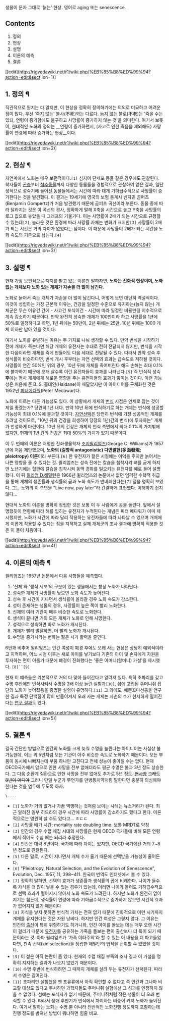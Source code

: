 생물이 문자 그대로 '늙는' 현상. 영어로 aging 또는 senescence.

## Contents

    

1. 정의 
2. 현상 
3. 설명 
4. 이론의 예측 
5. 결론 

[[edit](http://rigvedawiki.net/r1/wiki.php/%EB%85%B8%ED%99%94?action=edit&sect
ion=1)]

## 1. 정의 ¶

직관적으로 뭔지는 다 알지만, 이 현상을 정확히 정의하기에는 의외로 미묘하고 어려운 점이 많다. 우선 '죽지 않는' 불사(不死)와는 다르다.
늙지 않는 불로(不老)는 '죽을 수는 있되, 연령이 증가함에도 불구하고 사망률이 증가하지 않는 것'을 의미한다. 여기서 보듯이, 현대적인
노화의 정의는 __연령이 증가하면서, (사고로 인한 죽음을 제외해도) 사망률이 연령에 따라 증가하는 현상__이다.

  

[[edit](http://rigvedawiki.net/r1/wiki.php/%EB%85%B8%ED%99%94?action=edit&sect
ion=2)]

## 2. 현상 ¶

자연계에서 노화는 매우 보편적이다.`[1]` 심지어 단세포 동물 같은 경우에도 관찰된다. 학자들이
[곤충](%EA%B3%A4%EC%B6%A9.md)부터
[척추동물](%EC%B2%99%EC%B6%94%EB%8F%99%EB%AC%BC.md)까지 다양한 동물들을 경험적으로 관찰하여 얻은
결과, 일단 성적으로 성숙기에 들어선 동물들에서는 시간에 따라 대개 기하급수적으로 사망률이 증가한다는 것을 발견했다. 이 결과는 19세기에
영국의 보험 통계사 벤자민 곰퍼츠(Benjamin Gompertz)가 처음 발견했기 때문에 곰퍼츠 곡선이라 부른다. 동물 종에 따라 달라지는
것은 이 곡선의 경사, 정확하게 말해 X축을 시간으로 놓고 Y축을 사망률의 로그 값으로 놓았을 때 그래프의 기울기다. 이는 사망률이 2배가
되는 시간으로 규정할 수 있는데`[2]`, 놀라운 것은 환경에 따라 사망률 자체는 변화가 크지만`[3]` 사망률이 2배가 되는 시간은 거의
차이가 없었다는 점이다. 이 때문에 사망률이 2배가 되는 시간을 노화 속도의 기준으로 삼는다.`[4]`

  

[[edit](http://rigvedawiki.net/r1/wiki.php/%EB%85%B8%ED%99%94?action=edit&sect
ion=3)]

## 3. 설명 ¶

현재 가장 보편적으로 지지를 받고 있는 이론만 말하자면, __노화는 [진화](%EC%A7%84%ED%99%94.md)적 현상이며, 노화
없는 개체보다 노화 있는 개체가 자손을 더 많이 남긴다__.

  

노화로 늙어서 죽는 개체가 자손을 더 많이 남긴다니, 어떻게 보면 대단히 역설적이다. 이것이 성립하는 가장 근본적 이유는, 건강을 일정한
수준으로 유지하는(늙지 않는) 개체군은 무슨 이유건 간에 - 사고건 포식이건 - 시간에 따라 일정한 비율만큼 지수적으로 계속 감소하기
때문이다. 만약 완전히 성숙한 개체가 100만이라 하고 사망률을 1년에 50%로 일정하다고 하면, 1년 뒤에는 50만이, 2년 뒤에는
25만, 10년 뒤에는 1000 개체 이하만 남아 있을 것이다.

  

여기서 노화를 유발하는 이유는 두 가지로 나눠 생각할 수 있다. 만약 번식을 시작하기 전에 개체가 죽는다면 해당 개체의 유전자는 후대로 전혀
전달되지 않지만, 번식을 시작한 다음이라면 개체를 죽게 만들어도 다음 세대로 전달될 수 있다. 따라서 만약 성숙 후 생식률이 비슷하다면,
번식 개시 후부터는 자연 선택의 효과는 급속도로 저하될 것이다. 사망률이 연간 50%인 위의 경우, 10년 뒤에 개체를 죽여버린다 해도
손해는 최대 0.1%에 불과하기 때문에 오래 살수록 이런 유전자들이 효과를 나타낸다.`[5]` 즉 번식적 성숙 **후**에는 점차 개체에게
해로운 영향을 주는 유전자들의 효과가 쌓이는 것이다. 이런 가능성은 처음에 존 B. S. 홀데인(Haldane)이 깨달았지만 이 아이디어를
구체화한 것은 1952년 [피터메다워](%ED%94%BC%ED%84%B0%20%EB%A9%94%EB%8B%A4%EC%9B%8C.md)(Peter Medawar)다.

  

노화에 이르는 다른 가능성도 있다. 이 상황에서 개체의 [번식](%EB%B2%88%EC%8B%9D.md) 시점은 언제로 잡는 것이 제일
좋겠는가? 당연히 1년 내다. 만약 10년 뒤에 번식하기로 하는 개체는 번식에 성공할 가능성이 최대 0.1%에 불과할 것이다. [자연선택](%EC%9E%90%EC%97%B0%20%EC%84%A0%ED%83%9D.md)은 당연히 번식에 가장 성공적인 개체를 추려낼
것이므로, "10년 뒤의 건강을 희생하여 당장의 1년(간의 번식)에 투자하는" 개체가 번성하게 마련이다. 10년 뒤의 건강은 개체의 번식
측면에서 최대 0.1%의 가치밖에 없지만, 현재의 1년 간의 건강은 최대 50%의 가치가 있기 때문이다.

  

이 두 번째의 이론은 저명한 진화생물학자 [조지윌리엄즈](%EC%A1%B0%EC%A7%80%20%EC%9C%8C%EB%A6%AC%EC%97%84%EC%A6%88.md)(George
C. Williams)가 1957년에 처음 제안했으며, **노화의 (길항적 antagonistic) 다면발현(多面發現; pleiotropy)
이론**이라 부른다.`[6]` 한 유전자가 젊은 시절에는 이익을 주지만 늙어서는 나쁜 영향을 줄 수 있다는 것. 윌리엄즈는 성숙 전에는
칼슘을 침착시켜 뼈를 굳게 하지만 노년기에는 혈관에 칼슘을 침착시켜 동맥 경화를 일으키는 유전자를 예로 들어 설명했다. 이 뒤 [윌리엄 D.해밀턴](%EC%9C%8C%EB%A6%AC%EC%97%84%20D.%20%ED%95%B4%EB%B0%80%ED%84%B4.md)은
1966년 윌리엄즈의 논문에서 없던 엄격한 수학적 취급을 통해 개체의 생존률과 생식률의 곱과 노화 속도가 반비례한다는`[7]` 점을 명확히
보였다. 그는 노화의 이 측면을 "Live now, pay later"라 간결하게 표현했다. 이해하기 쉽지 않다...  

현대적 노화의 이론을 명확히 정립한 것은 보통 이 두 사람에게 공을 돌린다. 앞에서 설명했듯이 연령에 따라 해를 입히는 유전자가 누적된다는
개념은 피터 메다워가 이미 제시했지만, 노화가 시간에 따라 달리 작용하는 유전자들에 따라 나타날 수 있으며 개체에게 이롭게 작용할 수 있다는
점을 지적하고 실제 개체군의 조사 결과에 명확히 적용한 것은 이 둘이 처음이다.

  

[[edit](http://rigvedawiki.net/r1/wiki.php/%EB%85%B8%ED%99%94?action=edit&sect
ion=4)]

## 4. 이론의 예측 ¶

윌리엄즈는 1957년 논문에서 다음 사항들을 예측했다.

  

  1. '신체'와 '생식 세포'의 구분이 있는 생물에서는 항상 노화가 나타난다.
  2. 성숙한 개체가 사망률이 낮으면 노화 속도가 늦어진다.
  3. 성숙 후 시간이 지나면서 생식률이 올라갈 경우 노화 속도가 감소한다.
  4. 성이 존재하는 생물의 경우, 사망률이 높은 쪽이 빨리 노화한다.
  5. 신체의 여러 기관이 매우 비슷한 속도로 노화한다.
  6. 생식이 끝나면 거의 모든 개체가 노화로 인해 사망한다.
  7. 성적으로 성숙하면 바로 노화가 개시된다.
  8. 개체가 빨리 발달하면, 더 빨리 노화가 개시된다.
  9. 수명을 증가시키는 변화는 젊은 시기 활력을 줄인다.  

6번과 비추어 윌리엄즈는 인간 여성이 폐경 후에도 오래 사는 현상은 상당히 예외적이라고 지적하며, 어느 시점 이후는 새로 아이를 낳기보다
기존의 아이 및 손자에게 자원을 투자하는 편이 이롭기 때문에 폐경이 진화했다는 '좋은 어머니(할머니) 가설'을 제시했다. `[8]``[9]`

  

현재 이 예측들은 기본적으로 거의 다 맞아 들어간다고 알려져 있다. 특히 초파리를 갖고 수명 후반에만 번식시켜서 수명을 2배 이상 늘린
실험과`[10]`, 섬에 고립된 주머니쥐 집단의 노화가 늦어졌음을 증명한 실험이 유명하다.`[11]` 그 외에도, 예쁜꼬마선충을 연구한 결과
특정 단백질이 많이 만들어져서 오래 사는 개체는 자손의 수가 현저하게 떨어진다는 [연구
결과](http://scienceon.hani.co.kr/170945)도 있다.

[[edit](http://rigvedawiki.net/r1/wiki.php/%EB%85%B8%ED%99%94?action=edit&sect
ion=5)]

## 5. 결론 ¶

결국 간단한 방법으로 인간의 노화를 크게 늦춰 수명을 늘린다는 아이디어는 사실상 불가능한데, 이는 위 5번처럼 모든 기관이 아주 비슷한
속도로 노화하기 때문이다. 모든 부품이 동시에 나빠지는데 부품 하나만 고친다고 전체 성능이 좋아질 수는 없다. 현재 OECD국가에서 암으로
인한 사망을 전부 없애더라도 평균 수명은 불과 3년 정도 상승한다. 그 다음 순환계 질환으로 인한 사망을 전부 없애도 추가로 5년
정도..<del>[현시창](%ED%98%84%EC%8B%9C%EC%B0%BD.md)</del> <del>그래도 8년이 어디야</del>
그러니 만일 누군가 무언가를 만병통치약처럼 말한다면 충분히 의심해야 한다는 것을 염두에 두도록 하자.

`\----`

  * `[1]` 노화가 거의 없거나 가끔 역행하는 것처럼 보이는 사례는 뉴스거리가 된다. 최근 알려진 일부 히드라의 경우 시간에 따라 사망률이 감소하기도 했다고 한다. 이론적으로는 영원히 살 수도 있다고... ㅎㄷㄷ
  * `[2]` 사망률 배가 시간; mortality rate doubling time. 보통 MRDT로 약칭
  * `[3]` 인간의 경우 수렵 채집 시대의 사망률은 현재 OECD 국가들에 비해 모든 연령에서 적어도 수십 배는 되리라 추정한다.
  * `[4]` 인간은 대략 8년이다. 국가에 따라 차이는 있지만, OECD 국가에선 거의 7~8년 정도로 관찰된다.
  * `[5]` 다른 말로, 시간이 지나면서 개체 수가 줄기 때문에 선택받을 가능성이 줄어든다.
  * `[6]` "Pleiotropy, Natural Selection, and the Evolution of Senescence", Evolution, Dec. 1957, 11, 398~411. 한국어 번역도 인터넷에서 볼 수 있다. 
  * `[7]` 정확히 말하면, 선택의 효과가 생존률과 생식률의 곱에 비례한다. 나이가 들수록 자식을 더 많이 낳을 수 있는 경우가 있는데, 이러면 나이가 들어도 기하급수적으로 선택 효과가 떨어지지 않아서 노화 속도가 느려진다. 하지만 노화가 완전히 없어지기는 힘든데, 생식률이 연령에 따라 기하급수적으로 증가하지 않으면 시간적 효과가 없어지지 않기 때문이다
  * `[8]` 자식을 낳지 못하면 번식적 가치는 전혀 없기 때문에 진화적으로 이런 시기까지 개체를 유지한다는 것은 자원 낭비다. 하지만 인간 여성은 그렇지 않다. 그 이유는 인간의 [출산](%EC%B6%9C%EC%82%B0.md)이 특히 위험하기도 하거니와, 인간 아이를 돌보는 데는 매우 오랜 시간이 걸리기 때문에 [유전자](%EC%9C%A0%EC%A0%84%EC%9E%90.md)를 공유하는 가족을 돌보는 편이 출산보다 더 득이 되기 때문이라는 것. 아마 윌리엄즈가 '가족 이타주의'라 할 수 있는 이 내용을 더 파고들었다면, 친족 선택(kin selection)을 정립한 해밀턴의 업적을 선취할 수 있었을 것이다.
  * `[9]` 이 설은 아직 논란이 좀 있다. 현재의 수렵 채집 부족의 조사 결과 이 가설을 명확히 지지하는 결과가 나오지 않았기 때문이다.
  * `[10]` 수명 후반에 번식하려면 그 때까지 개체를 살려 두는 유전자가 선택된다. 따라서 수명은 길어진다.
  * `[11]` 초파리만 실험했을 땐 포유류에서 아직 확인할 수 없다고 즉 인간과 그나마 비교할 대상도 없다고 무시하던 과학자들도 주머니쥐 실험에선 그 성과를 인정하지 않을 수 없었다. 섬에는 포식자가 없기 때문에, 주머니쥐처럼 작은 생물이 더 오래 번식할 수 있다. 따라서 생애 후반기가 번식에서 차지하는 비중이 커져 노화가 늦어진다. 여기서 말하는 노화는 수명 뿐 아니라 전반적인 노화진행 정도까지 포함하는데 진행 정도를 밝혀낸 방법이 뭐냐하면 힘줄 비교.

